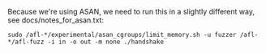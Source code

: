 Because we're using ASAN, we need to run this in a slightly different way, see docs/notes_for_asan.txt:

	sudo /afl-*/experimental/asan_cgroups/limit_memory.sh -u fuzzer /afl-*/afl-fuzz -i in -o out -m none ./handshake
